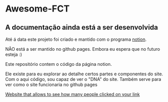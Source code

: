 # Awesome-FCT

## A documentação ainda está a ser desenvolvida

Até á data este projeto foi criado e mantido com o programa [notion](https://notion.so/). 

NÂO está a ser mantido no github pages. Embora eu espera que no futuro esteja :)

Este repositório contem o código da página notion.

Ele existe para eu explorar ao detalhe certos partes e componentes do site. Com o aqui código, sou capaz de ver o "DNA" do site.
Também serve para ver como o site funcionaria no github pages

[Website that allows to see how many people clicked on your link](https://bitly.com/)
